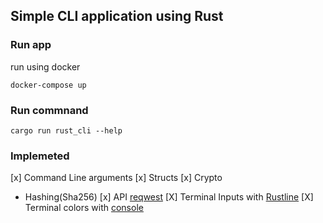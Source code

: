 ## Simple CLI application using Rust

### Run app
run using docker
```
docker-compose up
```
### Run commnand
```
cargo run rust_cli --help
```

### Implemeted
[x] Command Line arguments
[x] Structs
[x] Crypto
- Hashing(Sha256)
[x] API [reqwest](https://github.com/seanmonstar/reqwest)
[X] Terminal Inputs with [Rustline](https://github.com/kkawakam/rustyline)
[X] Terminal colors with [console](https://crates.io/crates/console)
